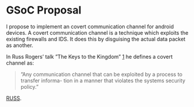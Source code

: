 # GSoC Proposal

I propose to implement an covert communication channel for android devices. A covert communication channel is a technique which exploits the existing firewalls and IDS. It does this by disguising the actual data packet as another.   


In Russ Rogers’ talk ”The Keys to the Kingdom” [1] he defines a covert channel as:

>”Any communication channel that can be exploited by a process to transfer informa-
>tion in a manner that violates the systems security policy.” 



[RUSS][1].

[1]: http://www.blackhat.com/presentations/bh-asia-04/bh-jp-04-pdfs/bh-jp-04-rogers.pdf        "RUSS"